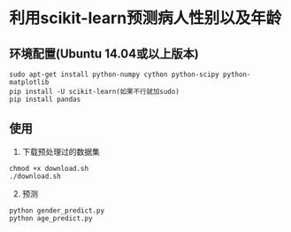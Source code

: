 # 利用scikit-learn预测病人性别以及年龄

## 环境配置(Ubuntu 14.04或以上版本)

```
sudo apt-get install python-numpy cython python-scipy python-matplotlib
pip install -U scikit-learn(如果不行就加sudo)
pip install pandas
```

## 使用
1. 下载预处理过的数据集

```
chmod +x download.sh
./download.sh
```

2. 预测

```
python gender_predict.py
python age_predict.py
```